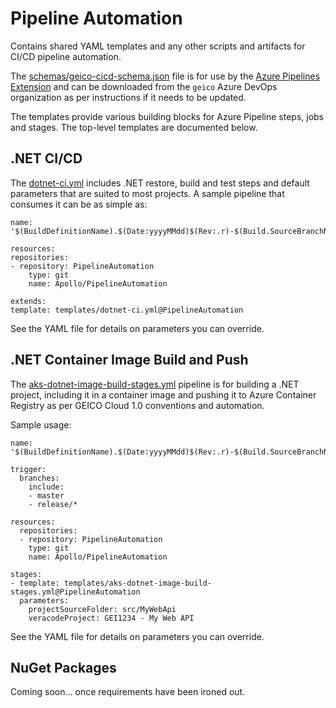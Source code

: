 # Pipeline Automation

Contains shared YAML templates and any other scripts and artifacts for CI/CD pipeline automation.

The [schemas/geico-cicd-schema.json](schemas/geico-cicd-schema.json) file is for use by the
[Azure Pipelines Extension](https://marketplace.visualstudio.com/items?itemName=ms-azure-devops.azure-pipelines)
and can be downloaded from the `geico` Azure DevOps organization as per instructions if it
needs to be updated.

The templates provide various building blocks for Azure Pipeline steps, jobs and stages. The top-level
templates are documented below.

## .NET CI/CD

The [dotnet-ci.yml](templates\dotnet-ci.yml) includes .NET restore, build and test steps and default
parameters that are suited to most projects. A sample pipeline that consumes it can be as simple as:

    name: '$(BuildDefinitionName).$(Date:yyyyMMdd)$(Rev:.r)-$(Build.SourceBranchName)'

    resources:
    repositories:
    - repository: PipelineAutomation
        type: git
        name: Apollo/PipelineAutomation

    extends:
    template: templates/dotnet-ci.yml@PipelineAutomation

See the YAML file for details on parameters you can override.

## .NET Container Image Build and Push

The [aks-dotnet-image-build-stages.yml](templates\aks-dotnet-image-build-stages.yml) pipeline is
for building a .NET project, including it in a container image and pushing it to
Azure Container Registry as per GEICO Cloud 1.0 conventions and automation.

Sample usage:

    name: '$(BuildDefinitionName).$(Date:yyyyMMdd)$(Rev:.r)-$(Build.SourceBranchName)'

    trigger:
      branches:
        include:
        - master
        - release/*

    resources:
      repositories:
      - repository: PipelineAutomation
        type: git
        name: Apollo/PipelineAutomation

    stages:
    - template: templates/aks-dotnet-image-build-stages.yml@PipelineAutomation
      parameters:
        projectSourceFolder: src/MyWebApi
        veracodeProject: GEI1234 - My Web API

See the YAML file for details on parameters you can override.

## NuGet Packages

Coming soon... once requirements have been ironed out.
